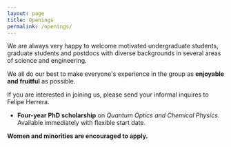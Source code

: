 ```yaml
---
layout: page
title: Openings
permalink: /openings/
---
```



We are always very happy to welcome motivated undergraduate students, graduate students and postdocs with diverse backgrounds in several areas of science and engineering. 

We all do our best to make everyone's experience in the group as **enjoyable and fruitful** as possible. 


If you are interested in joining us, please send your informal inquires to Felipe Herrera. 

* **Four-year PhD scholarship** on *Quantum Optics and Chemical Physics*. Available immediately with flexible start date. 
 
 **Women and minorities are encouraged to apply.**
